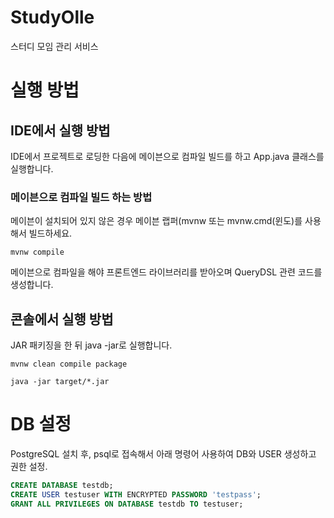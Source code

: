 # StudyOlle

스터디 모임 관리 서비스

# 실행 방법

## IDE에서 실행 방법

IDE에서 프로젝트로 로딩한 다음에 메이븐으로 컴파일 빌드를 하고 App.java 클래스를 실행합니다.

### 메이븐으로 컴파일 빌드 하는 방법

메이븐이 설치되어 있지 않은 경우 메이븐 랩퍼(mvnw 또는 mvnw.cmd(윈도)를 사용해서 빌드하세요.

```
mvnw compile
```

메이븐으로 컴파일을 해야 프론트엔드 라이브러리를 받아오며 QueryDSL 관련 코드를 생성합니다.

## 콘솔에서 실행 방법

JAR 패키징을 한 뒤 java -jar로 실행합니다.

```
mvnw clean compile package
```

```
java -jar target/*.jar
```

# DB 설정

PostgreSQL 설치 후, psql로 접속해서 아래 명령어 사용하여 DB와 USER 생성하고 권한 설정.

```sql
CREATE DATABASE testdb;
CREATE USER testuser WITH ENCRYPTED PASSWORD 'testpass';
GRANT ALL PRIVILEGES ON DATABASE testdb TO testuser;
```
